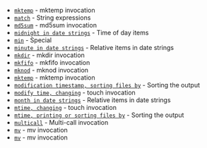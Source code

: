 - [`mktemp`](https://www.gnu.org/software/coreutils/manual/html_node/mktemp-invocation.html#index-exit-status-of-mktemp) - mktemp invocation
- [`match`](https://www.gnu.org/software/coreutils/manual/html_node/String-expressions.html#index-match) - String expressions
- [`md5sum`](https://www.gnu.org/software/coreutils/manual/html_node/md5sum-invocation.html#index-md5sum) - md5sum invocation
- [`midnight in date strings`](https://www.gnu.org/software/coreutils/manual/html_node/Time-of-day-items.html#index-midnight-in-date-strings) - Time of day items
- [`min`](https://www.gnu.org/software/coreutils/manual/html_node/Special.html#index-min) - Special
- [`minute in date strings`](https://www.gnu.org/software/coreutils/manual/html_node/Relative-items-in-date-strings.html#index-minute-in-date-strings) - Relative items in date strings
- [`mkdir`](https://www.gnu.org/software/coreutils/manual/html_node/mkdir-invocation.html#index-mkdir) - mkdir invocation
- [`mkfifo`](https://www.gnu.org/software/coreutils/manual/html_node/mkfifo-invocation.html#index-mkfifo) - mkfifo invocation
- [`mknod`](https://www.gnu.org/software/coreutils/manual/html_node/mknod-invocation.html#index-mknod) - mknod invocation
- [`mktemp`](https://www.gnu.org/software/coreutils/manual/html_node/mktemp-invocation.html#index-mktemp) - mktemp invocation
- [`modification timestamp, sorting files by`](https://www.gnu.org/software/coreutils/manual/html_node/Sorting-the-output.html#index-modification-timestamp_002c-sorting-files-by) - Sorting the output
- [`modify time, changing`](https://www.gnu.org/software/coreutils/manual/html_node/touch-invocation.html#index-modify-time_002c-changing) - touch invocation
- [`month in date strings`](https://www.gnu.org/software/coreutils/manual/html_node/Relative-items-in-date-strings.html#index-month-in-date-strings) - Relative items in date strings
- [`mtime, changing`](https://www.gnu.org/software/coreutils/manual/html_node/touch-invocation.html#index-mtime_002c-changing) - touch invocation
- [`mtime, printing or sorting files by`](https://www.gnu.org/software/coreutils/manual/html_node/Sorting-the-output.html#index-mtime_002c-printing-or-sorting-files-by) - Sorting the output
- [`multicall`](https://www.gnu.org/software/coreutils/manual/html_node/Multi_002dcall-invocation.html#index-multicall) - Multi-call invocation
- [`mv`](https://www.gnu.org/software/coreutils/manual/html_node/mv-invocation.html#index-mv) - mv invocation
- [`mv`](https://www.gnu.org/software/coreutils/manual/html_node/mv-invocation.html#index-prompting_002c-and-mv) - mv invocation
